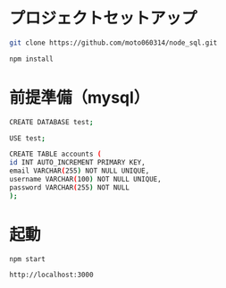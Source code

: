 # プロジェクトセットアップ

```sh
git clone https://github.com/moto060314/node_sql.git
```

```sh
npm install
```

# 前提準備（mysql）

```sh
CREATE DATABASE test;
```

```sh
USE test;
```

```sh
CREATE TABLE accounts (
id INT AUTO_INCREMENT PRIMARY KEY,
email VARCHAR(255) NOT NULL UNIQUE,
username VARCHAR(100) NOT NULL UNIQUE,
password VARCHAR(255) NOT NULL
);

```

# 起動

```sh
npm start
```

```sh
http://localhost:3000
```
